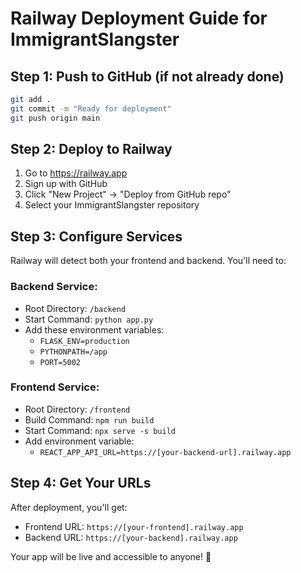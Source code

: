 # Railway Deployment Guide for ImmigrantSlangster

## Step 1: Push to GitHub (if not already done)
```bash
git add .
git commit -m "Ready for deployment"
git push origin main
```

## Step 2: Deploy to Railway
1. Go to https://railway.app
2. Sign up with GitHub
3. Click "New Project" → "Deploy from GitHub repo"
4. Select your ImmigrantSlangster repository

## Step 3: Configure Services
Railway will detect both your frontend and backend. You'll need to:

### Backend Service:
- Root Directory: `/backend`
- Start Command: `python app.py`
- Add these environment variables:
  - `FLASK_ENV=production`
  - `PYTHONPATH=/app`
  - `PORT=5002`

### Frontend Service:
- Root Directory: `/frontend` 
- Build Command: `npm run build`
- Start Command: `npx serve -s build`
- Add environment variable:
  - `REACT_APP_API_URL=https://[your-backend-url].railway.app`

## Step 4: Get Your URLs
After deployment, you'll get:
- Frontend URL: `https://[your-frontend].railway.app`
- Backend URL: `https://[your-backend].railway.app`

Your app will be live and accessible to anyone! 🎉

